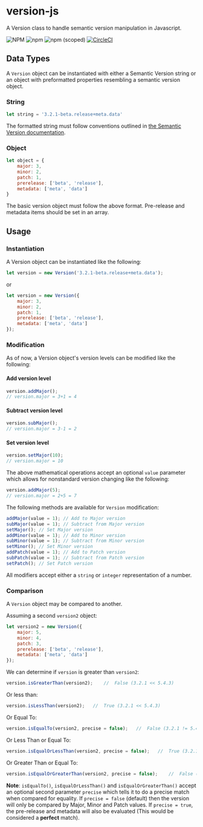 # version-js
A Version class to handle semantic version manipulation in Javascript.

![NPM](https://img.shields.io/npm/l/@lukejm/version-js.svg)
![npm](https://img.shields.io/npm/dw/@lukejm/version-js.svg)
![npm (scoped)](https://img.shields.io/npm/v/@lukejm/version-js.svg)
[![CircleCI](https://circleci.com/gh/lukejamesmorrison/version-js/tree/master.svg?style=svg)](https://circleci.com/gh/lukejamesmorrison/version-js/tree/master)


## Data Types

A `Version` object can be instantiated with either a Semantic Version string or an object with preformatted properties resembling a semantic version object.

### String
```javascript
let string = '3.2.1-beta.release+meta.data'
```

The formatted string must follow conventions outlined in [the Semantic Version documentation](https://semver.org).

### Object
```javascript
let object = {
    major: 3, 
    minor: 2, 
    patch: 1, 
    prerelease: ['beta', 'release'], 
    metadata: ['meta', 'data']
}
```

The basic version object must follow the above format. Pre-release and metadata items should be set in an array.

## Usage

### Instantiation

A Version object can be instantiated like the following:

```javascript
let version = new Version('3.2.1-beta.release+meta.data');
```

or

```javascript
let version = new Version({
    major: 3, 
    minor: 2, 
    patch: 1, 
    prerelease: ['beta', 'release'], 
    metadata: ['meta', 'data']
});
```

### Modification

As of now, a Version object's version levels can be modified like the following:

#### Add version level

```javascript
version.addMajor();
// version.major = 3+1 = 4
```

#### Subtract version level

```javascript
version.subMajor();
// version.major = 3-1 = 2
```

#### Set version level

```javascript
version.setMajor(10);
// version.major = 10
```

The above mathematical operations accept an optional `value` parameter which allows for nonstandard version changing like the following:

```javascript
version.addMajor(5);
// version.major = 2+5 = 7
```

The following methods are available for `Version` modification:

```javascript
addMajor(value = 1); // Add to Major version
subMajor(value = 1); // Subtract from Major version
setMajor(); // Set Major version
addMinor(value = 1); // Add to Minor version
subMinor(value = 1); // Subtract from Minor version
setMinor(); // Set Minor version
addPatch(value = 1); // Add to Patch version
subPatch(value = 1); // Subtract from Patch version
setPatch(); // Set Patch version
```

All modifiers accept either a `string` or `integer` representation of a number.

### Comparison

A `Version` object may be compared to another.

Assuming a second `version2` object:

```javascript
let version2 = new Version({
    major: 5, 
    minor: 4, 
    patch: 3, 
    prerelease: ['beta', 'release'], 
    metadata: ['meta', 'data']
});
```

We can determine if `version` is greater than `version2`:

```javascript
version.isGreaterThan(version2);    //	False (3.2.1 << 5.4.3)
```

Or less than:
```javascript
version.isLessThan(version2);   //	True (3.2.1 << 5.4.3)
```

Or Equal To:
```javascript
version.isEqualTo(version2, precise = false);   //	False (3.2.1 != 5.4.3)
```

Or Less Than or Equal To:
```javascript
version.isEqualOrLessThan(version2, precise = false);   //  True (3.2.1 << 5.4.3)
```

Or Greater Than or Equal To:
```javascript
version.isEqualOrGreaterThan(version2, precise = false);    //  False (3.2.1 << 5.4.3)
```

**Note**: `isEqualTo()`, `isEqualOrLessThan()` and `isEqualOrGreaterThan()` accept an optional second parameter `precise` which tells it to do a precise match when compared for equality.  If `precise = false` (default) then the version will only be compared by Major, Minor and Patch values.  If `precise = true`, the pre-release and metadata will also be evaluated (This would be considered a **perfect** match).
